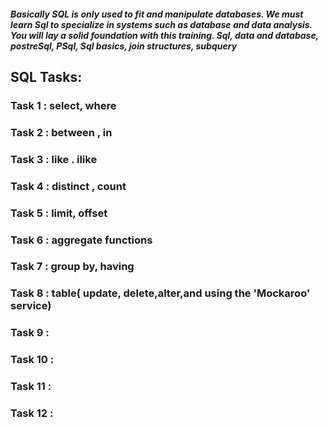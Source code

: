 ##### Basically SQL is only used to fit and manipulate databases. We must learn Sql to specialize in systems such as database and data analysis. You will lay a solid foundation with this training. Sql, data and database, postreSql, PSql, Sql basics, join structures, subquery


## SQL Tasks:
### Task 1 : select, where
### Task 2 : between , in
### Task 3 : like . ilike
### Task 4 : distinct , count
### Task 5 : limit, offset
### Task 6 : aggregate functions
### Task 7 : group by, having
### Task 8 : table( update, delete,alter,and using the 'Mockaroo' service)
### Task 9 :
### Task 10 :
### Task 11 :
### Task 12 :

